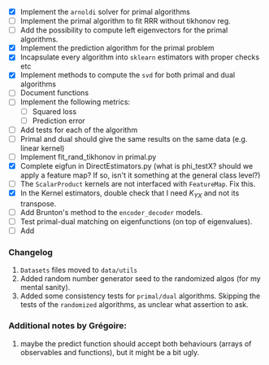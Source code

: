 - [x] Implement the `arnoldi` solver for primal algorithms
- [ ] Implement the primal algorithm to fit RRR without tikhonov reg.
- [ ] Add the possibility to compute left eigenvectors for the primal algorithms.
- [x] Implement the prediction algorithm for the primal problem
- [x] Incapsulate every algorithm into `sklearn` estimators with proper checks etc
- [x] Implement methods to compute the `svd` for both primal and dual algorithms
- [ ] Document functions
- [ ] Implement the following metrics:
    - [ ] Squared loss
    - [ ] Prediction error
- [ ] Add tests for each of the algorithm
- [ ] Primal and dual should give the same results on the same data (e.g. linear kernel)
- [ ] Implement fit_rand_tikhonov in primal.py
- [x] Complete eigfun in DirectEstimators.py (what is phi_testX? should we apply a feature map? If so, isn't it something at the general class level?)
- [ ] The `ScalarProduct` kernels are not interfaced with `FeatureMap`. Fix this.
- [X] In the Kernel estimators, double check that I need $K_{YX}$ and not its transpose.
- [ ] Add Brunton's method to the `encoder_decoder` models.
- [ ] Test primal-dual matching on eigenfunctions (on top of eigenvalues).
- [ ] Add 
### Changelog
1. `Datasets` files moved to `data/utils`
2. Added random number generator seed to the randomized algos (for my mental sanity).
3. Added some consistency tests for `primal/dual` algorithms. Skipping the tests of the `randomized` algorithms, as unclear what assertion to ask.

### Additional notes by Grégoire:
1. maybe the predict function should accept both behaviours (arrays of observables and functions), but it might be a bit ugly.
